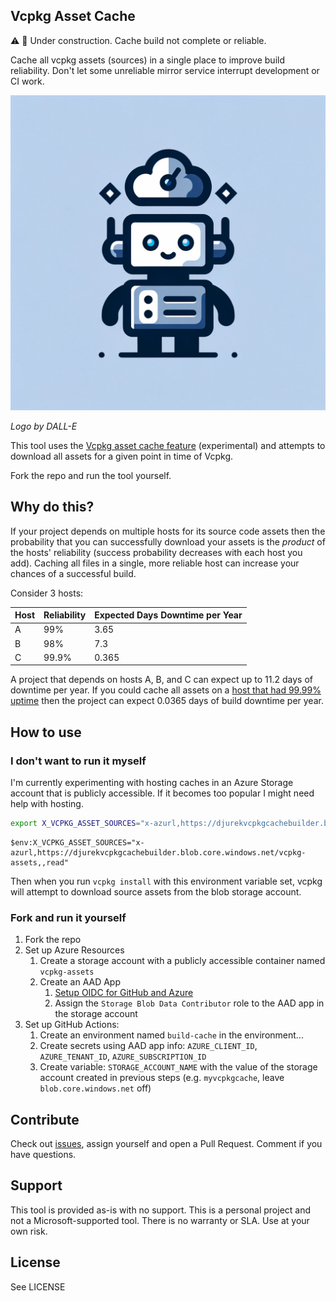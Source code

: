 ## Vcpkg Asset Cache

⚠️ 🚧 Under construction. Cache build not complete or reliable.

Cache all vcpkg assets (sources) in a single place to improve build reliability.
Don't let some unreliable mirror service interrupt development or CI work.

![The Vcpkg Asset Cache Robot by DALL-E](logo.png)

_Logo by DALL-E_

This tool uses the [Vcpkg asset cache feature](https://learn.microsoft.com/en-us/vcpkg/concepts/asset-caching) 
(experimental) and attempts to download all assets for a given point in time of
Vcpkg.

Fork the repo and run the tool yourself.

## Why do this?

If your project depends on multiple hosts for its source code assets then the 
probability that you can successfully download your assets is the _product_ of 
the hosts' reliability (success probability decreases with each host you add). 
Caching all files in a single, more reliable host can increase your chances of 
a successful build.

Consider 3 hosts:  

| Host | Reliability | Expected Days Downtime per Year | 
| ---- | ----------- | ------------------------------- |
| A | 99% | 3.65 | 
| B | 98% | 7.3 | 
| C | 99.9% | 0.365 | 

A project that depends on hosts A, B, and C can expect up to 11.2 days of 
downtime per year. If you could cache all assets on a [host that had 99.99% 
uptime](https://www.azure.cn/en-us/support/sla/storage/) then the project can 
expect 0.0365 days of build downtime per year.

## How to use

### I don't want to run it myself

I'm currently experimenting with hosting caches in an Azure Storage account that
is publicly accessible. If it becomes too popular I might need help with 
hosting.

```bash
export X_VCPKG_ASSET_SOURCES="x-azurl,https://djurekvcpkgcachebuilder.blob.core.windows.net/vcpkg-assets,,read"
```

```pwsh
$env:X_VCPKG_ASSET_SOURCES="x-azurl,https://djurekvcpkgcachebuilder.blob.core.windows.net/vcpkg-assets,,read"
```

Then when you run `vcpkg install` with this environment variable set, vcpkg will
attempt to download source assets from the blob storage account.

### Fork and run it yourself

1. Fork the repo 
1. Set up Azure Resources
    1. Create a storage account with a publicly accessible container named `vcpkg-assets`
    1. Create an AAD App
        1. [Setup OIDC for GitHub and Azure](https://docs.github.com/en/actions/deployment/security-hardening-your-deployments/configuring-openid-connect-in-azure)
        1. Assign the `Storage Blob Data Contributor` role to the AAD app in the storage account
1. Set up GitHub Actions: 
    1. Create an environment named `build-cache` in the environment...
    1. Create secrets using AAD app info: `AZURE_CLIENT_ID`, `AZURE_TENANT_ID`, `AZURE_SUBSCRIPTION_ID`
    1. Create variable: `STORAGE_ACCOUNT_NAME` with the value of the storage account created in previous steps (e.g. `myvcpkgcache`, leave `blob.core.windows.net` off) 

## Contribute 

Check out [issues](https://github.com/danieljurek/vcpkg-cache-builder/issues), 
assign yourself and open a Pull Request. Comment if you have questions.

## Support

This tool is provided as-is with no support. This is a personal project and not
a Microsoft-supported tool. There is no warranty or SLA. Use at your own risk.

## License 

See LICENSE
